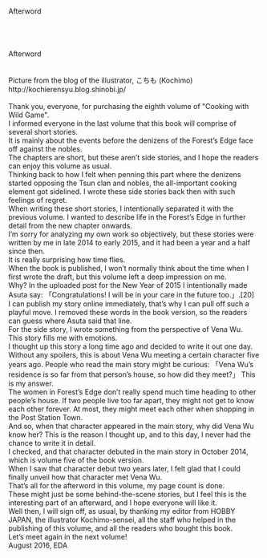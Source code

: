<br/>
<br/>
Afterword<br/>
<br/>
<br/>
<br/>
<br/>
Afterword<br/>
<br/>
<br/>
Picture from the blog of the illustrator, こちも (Kochimo) http://kochierensyu.blog.shinobi.jp/<br/>
<br/>
Thank you, everyone, for purchasing the eighth volume of "Cooking with Wild Game".<br/>
I informed everyone in the last volume that this book will comprise of several short stories.<br/>
It is mainly about the events before the denizens of the Forest’s Edge face off against the nobles.<br/>
The chapters are short, but these aren’t side stories, and I hope the readers can enjoy this volume as usual.<br/>
Thinking back to how I felt when penning this part where the denizens started opposing the Tsun clan and nobles, the all-important cooking element got sidelined. I wrote these side stories back then with such feelings of regret.<br/>
When writing these short stories, I intentionally separated it with the previous volume. I wanted to describe life in the Forest’s Edge in further detail from the new chapter onwards.<br/>
I’m sorry for analyzing my own work so objectively, but these stories were written by me in late 2014 to early 2015, and it had been a year and a half since then.<br/>
It is really surprising how time flies.<br/>
When the book is published, I won’t normally think about the time when I first wrote the draft, but this volume left a deep impression on me.<br/>
Why? In the uploaded post for the New Year of 2015 I intentionally made Asuta say: 「Congratulations! I will be in your care in the future too.」.[20]<br/>
I can publish my story online immediately, that’s why I can pull off such a playful move. I removed these words in the book version, so the readers can guess where Asuta said that line.<br/>
For the side story, I wrote something from the perspective of Vena Wu.<br/>
This story fills me with emotions.<br/>
I thought up this story a long time ago and decided to write it out one day.<br/>
Without any spoilers, this is about Vena Wu meeting a certain character five years ago. People who read the main story might be curious: 「Vena Wu’s residence is so far from that person’s house, so how did they meet?」 This is my answer.<br/>
The women in Forest’s Edge don’t really spend much time heading to other people’s house. If two people live too far apart, they might not get to know each other forever. At most, they might meet each other when shopping in the Post Station Town.<br/>
And so, when that character appeared in the main story, why did Vena Wu know her? This is the reason I thought up, and to this day, I never had the chance to write it in detail.<br/>
I checked, and that character debuted in the main story in October 2014, which is volume five of the book version.<br/>
When I saw that character debut two years later, I felt glad that I could finally unveil how that character met Vena Wu.<br/>
That’s all for the afterword in this volume, my page count is done.<br/>
These might just be some behind-the-scene stories, but I feel this is the interesting part of an afterward, and I hope everyone will like it.<br/>
Well then, I will sign off, as usual, by thanking my editor from HOBBY JAPAN, the illustrator Kochimo-sensei, all the staff who helped in the publishing of this volume, and all the readers who bought this book.<br/>
Let’s meet again in the next volume!<br/>
August 2016, EDA<br/>
<br/>
<br/>
